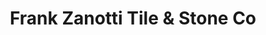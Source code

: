 ---
title: "Frank Zanotti Tile & Stone Co"
url: /highwood/frank-zanotti-tile-und-stone-co/
shop: Fliesen
---
